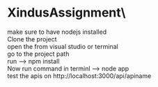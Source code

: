 # XindusAssignment\
make sure to have nodejs installed \
Clone the project \
open the from visual studio or terminal \
go to the project path\
run --> npm install \
Now run command in terminl --> node app\
test the apis on http://localhost:3000/api/apiname
